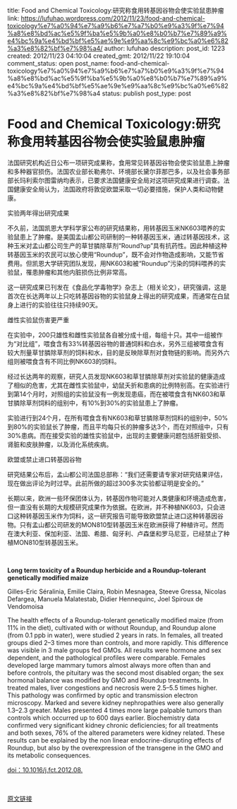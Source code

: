 title: Food and Chemical Toxicology:研究称食用转基因谷物会使实验鼠患肿瘤
link: https://lufuhao.wordpress.com/2012/11/23/food-and-chemical-toxicology%e7%a0%94%e7%a9%b6%e7%a7%b0%e9%a3%9f%e7%94%a8%e8%bd%ac%e5%9f%ba%e5%9b%a0%e8%b0%b7%e7%89%a9%e4%bc%9a%e4%bd%bf%e5%ae%9e%e9%aa%8c%e9%bc%a0%e6%82%a3%e8%82%bf%e7%98%a4/
author: lufuhao
description: 
post_id: 1223
created: 2012/11/23 04:10:04
created_gmt: 2012/11/22 19:10:04
comment_status: open
post_name: food-and-chemical-toxicology%e7%a0%94%e7%a9%b6%e7%a7%b0%e9%a3%9f%e7%94%a8%e8%bd%ac%e5%9f%ba%e5%9b%a0%e8%b0%b7%e7%89%a9%e4%bc%9a%e4%bd%bf%e5%ae%9e%e9%aa%8c%e9%bc%a0%e6%82%a3%e8%82%bf%e7%98%a4
status: publish
post_type: post

# Food and Chemical Toxicology:研究称食用转基因谷物会使实验鼠患肿瘤

法国研究机构近日公布一项研究成果称，食用常见转基因谷物会使实验鼠患上肿瘤和多种器官损伤。法国农业部长勒弗尔、环境部长黛尔菲那巴多，以及社会事务部部长玛利索尔图雷纳均表示，已要求法国健康安全局对这项研究成果进行调查。法国健康安全局认为，法国政府将敦促欧盟采取一切必要措施，保护人类和动物健康。 

实验两年得出研究成果 

不久前，法国凯恩大学科学家公布的研究结果称，用转基因玉米NK603喂养的实验鼠患上了肿瘤。是美国孟山都公司研制的一种转基因玉米，通过转基因技术，这种玉米对孟山都公司生产的草甘膦除草剂“Round?up”具有抗药性。因此种植这种转基因玉米的农民可以放心使用“Roundup”，既不会对作物造成影响，又能节省费用。但凯恩大学研究团队发现，用NK603和被“Roundup”污染的饲料喂养的实验鼠，罹患肿瘤和其他内脏损伤比例非常高。 

这一研究成果已刊发在《食品化学毒物学》杂志上（相关论文），研究强调，这是首次在长达两年以上只吃转基因谷物的实验鼠身上得出的研究成果，而通常在白鼠身上进行的实验往往只持续90天。 

雌性实验鼠伤害更严重 

在实验中，200只雄性和雌性实验鼠各自被分成十组，每组十只。其中一组被作为“对比组”，喂食含有33%转基因谷物的普通饲料和白水，另外三组被喂食含有较大剂量草甘膦除草剂的饲料和水，目的是反映除草剂对食物链的影响。而另外六组则被喂食含有不同比例NK603的饲料。 

经过长达两年的观察，研究人员发现NK603和草甘膦除草剂对实验鼠的健康造成了相似的危害，尤其在雌性实验鼠中，幼鼠夭折和患病的比例特别高。在实验进行到第14个月时，对照组的实验鼠没有一例发现患癌，而在被喂食含有NK603和草甘膦除草剂饲料的组别中，有10%到30%的实验鼠患上了肿瘤。 

实验进行到24个月，在所有喂食含有NK603和草甘膦除草剂饲料的组别中，50%到80%的实验鼠长了肿瘤，而且平均每只长的肿瘤多达3个，而在对照组中，只有30%患病。而在接受实验的雄性实验鼠中，出现的主要健康问题包括肝脏受损、肾脏和皮肤肿瘤，以及消化系统疾病。 

欧盟或禁止进口转基因谷物 

研究结果公布后，孟山都公司法国总部称：“我们还需要请专家对研究结果评估，现在做出评论为时过早。此前所做的超过300多次实验都证明是安全的。” 

长期以来，欧洲一些环保团体认为，转基因作物可能对人类健康和环境造成危害，但一直没有长期的大规模研究成果作为依据。在欧洲，并不种植NK603，只会进口这种转基因玉米作为饲料，这一研究报告可能导致欧盟禁止进口这种转基因谷物。只有孟山都公司研发的MON810型转基因玉米在欧洲获得了种植许可。然而在澳大利亚、保加利亚、法国、希腊、匈牙利、卢森堡和罗马尼亚，已经禁止了种植MON810型转基因玉米。

 

**Long term toxicity of a Roundup herbicide and a Roundup-tolerant genetically modified maize**

Gilles-Eric Séralinia, Emilie Claira, Robin Mesnagea, Steeve Gressa, Nicolas Defargea, Manuela Malatestab, Didier Hennequinc, Joel Spiroux de Vendomoisa 

The health effects of a Roundup-tolerant genetically modified maize (from 11% in the diet), cultivated with or without Roundup, and Roundup alone (from 0.1 ppb in water), were studied 2 years in rats. In females, all treated groups died 2–3 times more than controls, and more rapidly. This difference was visible in 3 male groups fed GMOs. All results were hormone and sex dependent, and the pathological profiles were comparable. Females developed large mammary tumors almost always more often than and before controls, the pituitary was the second most disabled organ; the sex hormonal balance was modified by GMO and Roundup treatments. In treated males, liver congestions and necrosis were 2.5–5.5 times higher. This pathology was confirmed by optic and transmission electron microscopy. Marked and severe kidney nephropathies were also generally 1.3–2.3 greater. Males presented 4 times more large palpable tumors than controls which occurred up to 600 days earlier. Biochemistry data confirmed very significant kidney chronic deficiencies; for all treatments and both sexes, 76% of the altered parameters were kidney related. These results can be explained by the non linear endocrine-disrupting effects of Roundup, but also by the overexpression of the transgene in the GMO and its metabolic consequences. 

[doi：10.1016/j.fct.2012.08.](http://www.sciencedirect.com/science/article/pii/S0278691512005637)

 

[原文链接](http://www.bioon.com/biology/Class18/530137.shtml)